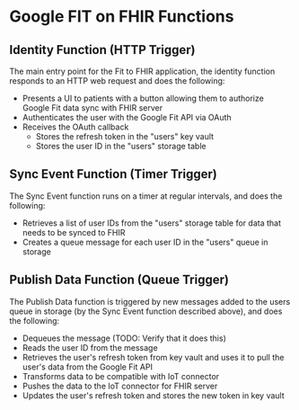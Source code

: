 # Google FIT on FHIR Functions

## Identity Function (HTTP Trigger)

The main entry point for the Fit to FHIR application, the identity function responds to an HTTP web request and does the following:

* Presents a UI to patients with a button allowing them to authorize Google Fit data sync with FHIR server
* Authenticates the user with the Google Fit API via OAuth
* Receives the OAuth callback
    * Stores the refresh token in the "users" key vault
    * Stores the user ID in the "users" storage table

## Sync Event Function (Timer Trigger)

The Sync Event function runs on a timer at regular intervals, and does the following:

* Retrieves a list of user IDs from the "users" storage table for data that needs to be synced to FHIR
* Creates a queue message for each user ID in the "users" queue in storage

## Publish Data Function (Queue Trigger)

The Publish Data function is triggered by new messages added to the users queue in storage (by the Sync Event function described above), and does the following:

* Dequeues the message (TODO: Verify that it does this)
* Reads the user ID from the message
* Retrieves the user's refresh token from key vault and uses it to pull the user's data from the Google Fit API
* Transforms data to be compatible with IoT connector
* Pushes the data to the IoT connector for FHIR server
* Updates the user's refresh token and stores the new token in key vault
